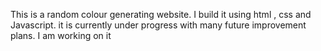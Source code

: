 This is a random colour generating website. I build it using html , css and Javascript. it is currently under progress with many future improvement plans. I am working on it 